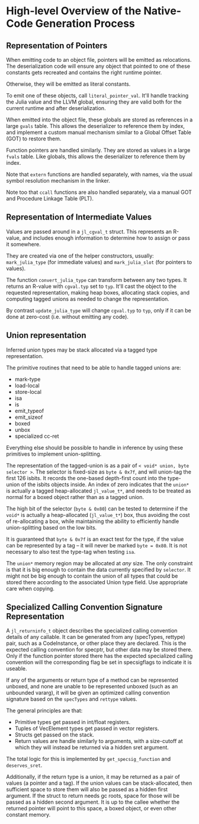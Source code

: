 # High-level Overview of the Native-Code Generation Process

## Representation of Pointers

When emitting code to an object file, pointers will be emitted as relocations. The deserialization code will ensure any object that pointed to one of these constants gets recreated and contains the right runtime pointer.

Otherwise, they will be emitted as literal constants.

To emit one of these objects, call `literal_pointer_val`. It'll handle tracking the Julia value and the LLVM global, ensuring they are valid both for the current runtime and after deserialization.

When emitted into the object file, these globals are stored as references in a large `gvals` table. This allows the deserializer to reference them by index, and implement a custom manual mechanism similar to a Global Offset Table (GOT) to restore them.

Function pointers are handled similarly. They are stored as values in a large `fvals` table. Like globals, this allows the deserializer to reference them by index.

Note that `extern` functions are handled separately, with names, via the usual symbol resolution mechanism in the linker.

Note too that `ccall` functions are also handled separately, via a manual GOT and Procedure Linkage Table (PLT).

## Representation of Intermediate Values

Values are passed around in a `jl_cgval_t` struct. This represents an R-value, and includes enough information to determine how to assign or pass it somewhere.

They are created via one of the helper constructors, usually: `mark_julia_type` (for immediate values) and `mark_julia_slot` (for pointers to values).

The function `convert_julia_type` can transform between any two types. It returns an R-value with `cgval.typ` set to `typ`. It'll cast the object to the requested representation, making heap boxes, allocating stack copies, and computing tagged unions as needed to change the representation.

By contrast `update_julia_type` will change `cgval.typ` to `typ`, only if it can be done at zero-cost (i.e. without emitting any code).

## Union representation

Inferred union types may be stack allocated via a tagged type representation.

The primitive routines that need to be able to handle tagged unions are:

  * mark-type
  * load-local
  * store-local
  * isa
  * is
  * emit_typeof
  * emit_sizeof
  * boxed
  * unbox
  * specialized cc-ret

Everything else should be possible to handle in inference by using these primitives to implement union-splitting.

The representation of the tagged-union is as a pair of `< void* union, byte selector >`. The selector is fixed-size as `byte & 0x7f`, and will union-tag the first 126 isbits. It records the one-based depth-first count into the type-union of the isbits objects inside. An index of zero indicates that the `union*` is actually a tagged heap-allocated `jl_value_t*`, and needs to be treated as normal for a boxed object rather than as a tagged union.

The high bit of the selector (`byte & 0x80`) can be tested to determine if the `void*` is actually a heap-allocated (`jl_value_t*`) box, thus avoiding the cost of re-allocating a box, while maintaining the ability to efficiently handle union-splitting based on the low bits.

It is guaranteed that `byte & 0x7f` is an exact test for the type, if the value can be represented by a tag – it will never be marked `byte = 0x80`. It is not necessary to also test the type-tag when testing `isa`.

The `union*` memory region may be allocated at *any* size. The only constraint is that it is big enough to contain the data currently specified by `selector`. It might not be big enough to contain the union of all types that could be stored there according to the associated Union type field. Use appropriate care when copying.

## Specialized Calling Convention Signature Representation

A `jl_returninfo_t` object describes the specialized calling convention details of any callable. It can be generated from any (specTypes, rettype) pair, such as a CodeInstance, or other place they are declared. This is the expected calling convention for specptr, but other data may be stored there. Only if the function pointer stored there has the expected specialized calling convention will the corresponding flag be set in specsigflags to indicate it is useable.

If any of the arguments or return type of a method can be represented unboxed, and none are unable to be represented unboxed (such as an unbounded vararg), it will be given an optimized calling convention signature based on the `specTypes` and `rettype` values.

The general principles are that:

  * Primitive types get passed in int/float registers.
  * Tuples of VecElement types get passed in vector registers.
  * Structs get passed on the stack.
  * Return values are handle similarly to arguments, with a size-cutoff at which they will instead be returned via a hidden sret argument.

The total logic for this is implemented by `get_specsig_function` and `deserves_sret`.

Additionally, if the return type is a union, it may be returned as a pair of values (a pointer and a tag). If the union values can be stack-allocated, then sufficient space to store them will also be passed as a hidden first argument. If the struct to return needs gc roots, space for those will be passed as a hidden second argument. It is up to the callee whether the returned pointer will point to this space, a boxed object, or even other constant memory.
